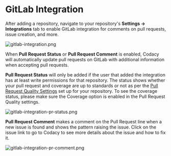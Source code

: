 # GitLab Integration

After adding a repository, navigate to your repository's **Settings -&gt; Integrations** tab to enable GitLab integration for comments on pull requests, issue creation, and more.

![gitlab-integration.png](/images/gitlab-integration.png)

When **Pull Request Status** or **Pull Request Comment** is enabled, Codacy will automatically update pull requests on GitLab with additional information when accepting pull requests.

**Pull Request Status** will only be added if the user that added the integration has at least write permissions for that repository. The status shows whether your pull request and coverage are up to standards or not as per the [Pull Request Quality Settings](/hc/en-us/articles/360009164573-Quality-Settings) set up for your repository. To see the coverage status, please make sure the Coverage option is enabled in the Pull Request Quality settings.

![gitlab-integration-pr-status.png](/images/gitlab-integration-pr-status.png)

**Pull Request Comment** makes a comment on the Pull Request line when a new issue is found and shows the pattern raising the issue. Click on the issue link to go to Codacy to see more details about the issue and how to fix it.

![gitlab-integration-pr-comment.png](/images/gitlab-integration-pr-comment.png)
